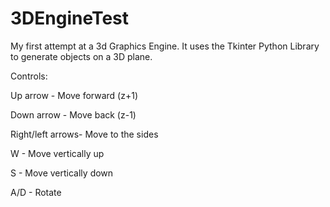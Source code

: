 # 3DEngineTest
My first attempt at a 3d Graphics Engine.
It uses the Tkinter Python Library to generate objects on a 3D plane.

Controls:

Up arrow - Move forward (z+1)

Down arrow - Move back (z-1)

Right/left arrows- Move to the sides

W - Move vertically up

S - Move vertically down

A/D - Rotate

